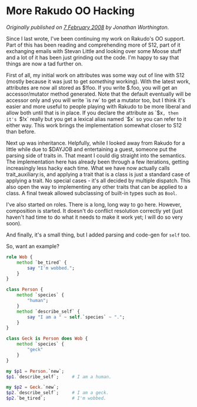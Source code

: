 # More Rakudo OO Hacking
    
*Originally published on [7 February 2008](https://use-perl.github.io/user/JonathanWorthington/journal/35610/) by Jonathan Worthington.*

Since I last wrote, I've been continuing my work on Rakudo's OO support. Part of this has been reading and comprehending more of S12, part of it exchanging emails with Stevan Little and looking over some Moose stuff and a lot of it has been just grinding out the code. I'm happy to say that things are now a tad further on.

First of all, my initial work on attributes was some way out of line with S12 (mostly because it was just to get *something* working). With the latest work, attributes are now all stored as $!foo. If you write $.foo, you will get an accessor/mutator method generated. Note that the default eventually will be accessor only and you will write `is rw` to get a mutator too, but I think it's easier and more useful to people playing with Rakudo to be more liberal and allow both until that is in place. If you declare the attribute as `$x`, then it's `$!x` really but you get a lexical alias named `$x` so you can refer to it either way. This work brings the implementation somewhat closer to S12 than before.

Next up was inheritance. Helpfully, while I looked away from Rakudo for a little while due to $DAYJOB and entertaining a guest, someone put the parsing side of traits in. That meant I could dig straight into the semantics. The implementation here has already been through a few iterations, getting increasingly less hacky each time. What we have now actually calls trait_auxiliary:is, and applying a trait that is a class is just a standard case of applying a trait. No special cases - it's all decided by multiple dispatch. This also open the way to implementing any other traits that can be applied to a class. A final tweak allowed subclassing of built-in types such as `Bool`.

I've also started on roles. There is a long, long way to go here. However, composition is  started. It doesn't do conflict resolution correctly yet (just haven't had time to do what it needs to make it work yet; I will do so very soon).

And finally, it's a small thing, but I added parsing and code-gen for `self` too.

So, want an example?
```` raku
role Wob {
    method `be_tired` {
        say "I'm wobbed.";
    }
}

class Person {
    method `species` {
        "human";
    }
    method `describe_self` {
        say "I am a " ~ self.`species` ~ ".";
    }
}

class Geck is Person does Wob {
    method `species` {
        "geck"
    }
}

my $p1 = Person.`new`;
$p1.`describe_self`;     # I am a human.

my $p2 = Geck.`new`;
$p2.`describe_self`;     # I am a geck.
$p2.`be_tired`;          # I'm wobbed.
````
